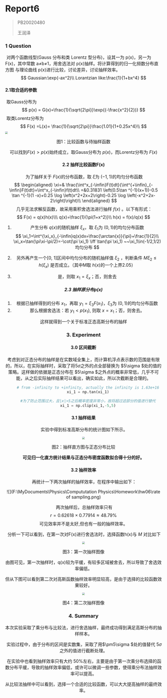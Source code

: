 # Report6

> PB20020480
>
> 王润泽

### 1 Question

​	对两个函数线型(Gauss 分布和类 Lorentz 型分布)，设其一为 p(x)，另一为 F(x)，其中常数 a≠b≠1，用舍选法对 p(x)抽样。将计算得到的归一化频数分布直方图 与理论曲线 p(x)进行比较，讨论差异，讨论抽样效率。
$$
Gaussian:\exp(-ax^2)\\
Lorantzian like:\frac{1}{1+bx^4}
$$

#### 2.1取合适的参数

​	取Gauss分布为
$$
p(x) = G(x)=\frac{1}{\sqrt{2\pi}}\exp{(-\frac{x^2}{2})}
$$
​	取类Lorentz分布为
$$
F(x) =L(x)= \frac{1}{\sqrt{2\pi}}\frac{1.01}{1+0.25x^4}\\
$$
<img src="F:\MyDocuments\Physics\Compututation Physics\Homework\hw06\Compare.png" style="zoom:50%;" />
<center><p> 图1：比较函数与待抽样函数


可以找到$F(x)>p(x)$始终成立，取Gauss分布为 $p(x)$，而Lorentz分布为 $F(x)$

#### 2.2 抽样比较函数F(x)

​	为了抽样关于 $F(x)$的分布函数，取 $\xi$为 $(-1,1)$的均匀分布函数
$$
\begin{aligned}
    \xi=& \frac{\int^x_{-\infin}F(t)dt}{\int^{+\infin}_{-\infin}F(t)dt}=\int^x_{-\infin}f(t)dt\\
    =&0.31831 \left(0.5\tan ^{-1}(x+1))-0.5 \tan ^{-1}(1 -x)+0.25 \log \left(x^2+2x+2\right)-0.25 \log \left(-x^2+2x-2\right)\right)\\
    \end{aligned}
$$
​	几乎无法求解反函数，故采用乘积舍选法进行抽样 $f(x)$ 。以下有形式：
$$
F(x) = q(x)h(x)\\\
    q(x)=\frac{1}{\pi(1+x^2)}\\
    h(x) = f(x)/q(x)
$$

1. 产生分布 $q(x)$的随机抽样 $\xi_x$，取 $\xi_1$为 $(0,1)$的均匀分布函数
   $$
   \xi_1=\int^{\xi_x}_{-\infin}q(x)dx=\frac{\arctan{x}}{\pi}+\frac{1}{2}\\
   \xi_x=\tan(\pi\xi-\pi/2)=-\cot(\pi \xi_1) \iff \tan(\pi \xi_1) ~~\xi_1\in(-1/2,1/2)均匀分布
   $$

2. 另外再产生一个[0, 1]区间中均匀分布的随机抽样值 $\xi_2$ ，判断条件 $M\xi_2\le h(\xi_x)$ 是否成立。（其中M取 $h(x)$的一个上界2.05）

3. 是，则取 $x_1=\xi_x$；否，则舍去

##### 2.3 抽样原分布p(x)

1. 根据已抽样得到的分布 $x_1$，再取 $y_1=\xi_3F(x_1)$，$\xi_3$为 $(0,1)$的均匀分布函数
2. 那么根据舍选法：若 $y_1<p(x_1)$, 则取 $x=x_1$；否，则舍去。

这样就得到一个关于标准正态高斯分布的抽样

### 3. Experiment

#### 3.0 区间截断

​	考虑到对正态分布的抽样是在实数域全集上，而计算机浮点表示数的范围是有限的，所以，在实际抽样时，采取了将$5\sigma$之外的点全部替换为 $5\sigma $处的值的策略。这样做的依据是正态分布在 $5\sigma $之外点的概率非常低，几乎不可能，从之后实际抽样结果可以看出，确实如此，所以次截断是合理的。

```python
    # from -infinity to +infinity, actually the infinity is 1.63e+16
    xi_1 = np.tan(xi_1)

    #为了防止范围过大，且|x|>5之后概率密度非常小，故将超过这部分的值进行替代
    xi_1 = np.clip(xi_1,-5,5)
```



#### 3.1 抽样结果

​	实验中得到标准高斯分布的统计图如下所示。

<img src="F:\MyDocuments\Physics\Compututation Physics\Homework\hw06\直方图.png" style="zoom:50%;" />

<center><p> 图2：抽样直方图与正态分布比较

**可见归一化直方统计结果与正态分布密度函数拟合得十分的好。**



#### 3.2 抽样效率

​	再统计一下两次抽样的抽样效率，在程序中输出如下：

![](F:\MyDocuments\Physics\Compututation Physics\Homework\hw06\rate of sampling.png)	

​	两次抽样后，总抽样效率只有
$$
r = 0.62618\times0.77914 \approx48.79\%
$$
可见效率并不是太好,但也有一般的抽样效率。

​	分析一下可以看到，在第一次对F(x)进行舍选法时，选择函数h(x)与 $M$ 对比如下

<img src="F:\MyDocuments\Physics\Compututation Physics\Homework\hw06\抽样对比.png" style="zoom:50%;" />

<center><p> 图3：第一次抽样图像

由图可见，第一次抽样时，q(x)较为平缓，有较多区域被舍去，所以导致了舍选效率偏低。	

​	但从下图可以看到第二次对高斯函数抽样效率明显较高，是由于选择的比较函数效果较好。

<img src="F:\MyDocuments\Physics\Compututation Physics\Homework\hw06\Compare.png" style="zoom:50%;" />

<center><p> 图4：第二次抽样图像

### 4. Summary

​	本次实验采取了乘分布与比较法，进行舍选抽样，最终成功得到满足高斯分布的抽样样本。

​	实验过程中，由于分布的区间是实数集，采取了用$\pm5\sigma $处的值替代 $5\sigma$之外的值进行截断处理。

​	在实验中也看到抽样效率只有大约 50%左右，主要是由于第一次乘分布选择的函数分布平缓，导致的抽样效率偏低，或许可以微调一些参数，使得乘分布法抽样效率可以提高。

​	从比较法抽样中可以看到，选择一个合适的比较函数，可以大大提高抽样的最终效率。